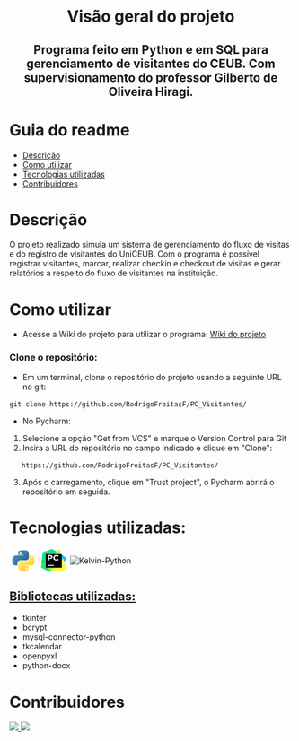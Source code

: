 
<h1 align="center">Visão geral do projeto</h2>

<h2><p align="center">
    Programa feito em Python e em SQL para gerenciamento de visitantes do CEUB. Com supervisionamento do professor Gilberto de Oliveira Hiragi.
</p>

# Guia do readme
- [Descrição](#descrição)
- [Como utilizar](#como-utilizar)
- [Tecnologias utilizadas](#tecnologias-utilizadas)
- [Contribuidores](#contribuidores)

# Descrição
O projeto realizado simula um sistema de gerenciamento do fluxo de visitas e do registro de visitantes do UniCEUB. Com o programa é possível registrar visitantes, marcar, realizar checkin e checkout de visitas e gerar relatórios a respeito do fluxo de visitantes na instituição.

# Como utilizar
- Acesse a Wiki do projeto para utilizar o programa: [Wiki do projeto](https://github.com/KerubinSM5/PC_Visitantes/wiki/Introdu%C3%A7%C3%A3o)

### Clone o repositório:

* Em um terminal, clone o repositório do projeto usando a seguinte URL no git:
```
git clone https://github.com/RodrigoFreitasF/PC_Visitantes/
```
* No Pycharm:
1. Selecione a opção "Get from VCS" e marque o Version Control para Git
2. Insira a URL do repositório no campo indicado e clique em "Clone":
```
   https://github.com/RodrigoFreitasF/PC_Visitantes/
```
3. Após o carregamento, clique em "Trust project", o Pycharm abrirá o repositório em seguida.

# Tecnologias utilizadas:

<div style="display: inline_block">
  <img align="center" alt="Kelvin-Python" height="45" width="50" src="https://raw.githubusercontent.com/devicons/devicon/master/icons/python/python-original.svg">
  <img align="center" alt="Kelvin-Python" height="45" width="50" src="https://raw.githubusercontent.com/devicons/devicon/master/icons/pycharm/pycharm-original.svg">
  <img align="center" alt="Kelvin-Python" height="45" width="50" src="https://cdn.jsdelivr.net/gh/devicons/devicon@latest/icons/mysql/mysql-original-wordmark.svg" />
 
## [Bibliotecas utilizadas: ](https://github.com/KerubinSM5/PC_Visitantes/blob/main/pip-install.bat)

* tkinter
* bcrypt
* mysql-connector-python
* tkcalendar
* openpyxl
* python-docx

# Contribuidores

<a href="https://github.com/kerubinsm5/kerubinsm5/graphs/contributors">
  <img src="https://contrib.rocks/image?repo=kerubinsm5/PC_Visitantes" />
</a>
<a href="https://github.com/JoaoAdelson/Progresso-em-Python/graphs/contributors">
  <img src="https://contrib.rocks/image?repo=JoaoAdelson/JoaoAdelson" />
</a>
